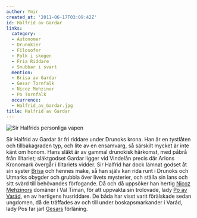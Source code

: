 ```yaml
---
author: Ymir
created_at: '2011-06-17T03:09:42Z'
id: Halfrid av Gardar
links:
  category:
  - Autonomer
  - Drunokier
  - Filosofer
  - Folk i skogen
  - Fria Riddare
  - Snubbar i svart
  mention:
  - Brisa av Gardar
  - Gesar Tornfalk
  - Nicoz Mehzinor
  - Po Tornfalk
  occurrence:
  - Halfrid_av_Gardar.jpg
title: Halfrid av Gardar
---
```


![Sir Halfrids personliga vapen]

Sir Halfrid av Gardar är fri riddare under Drunoks krona. Han är en tystlåten och tillbakagraden
typ, och lite av en ensamvarg, så särskilt mycket är inte känt om honom. Hans släkt är av gammal
drunokisk härkomst, med påbrå från Illtariet; släktgodset Gardar ligger vid Vindelån precis där
Arlons Kronomark övergår i Illtariets vidder. Sir Halfrid har dock lämnat godset åt sin syster
[Brisa] och hennes make, så han själv kan rida runt i Drunoks och Utmarks obygder och grubbla över
livets mysterier, och ställa sin lans och sitt svärd till behövandes förfogande. Då och då uppsöker
han hertig [Nicoz Mehzinors] domäner i Val Timan, för att uppvakta sin trolovade, lady [Po av
Varád], en av hertigens husriddare. De båda har visst varit förälskade sedan ungdomen, då de
träffades av och till under boskapsmarkander i Varád, lady Pos far jarl [Gesars] förläning.

  [Sir Halfrids personliga vapen]: Halfrid_av_Gardar.jpg "Sir Halfrids personliga vapen"
  [Brisa]: Brisa_av_Gardar
  [Nicoz Mehzinors]: Nicoz_Mehzinor
  [Po av Varád]: Po_Tornfalk
  [Gesars]: Gesar_Tornfalk